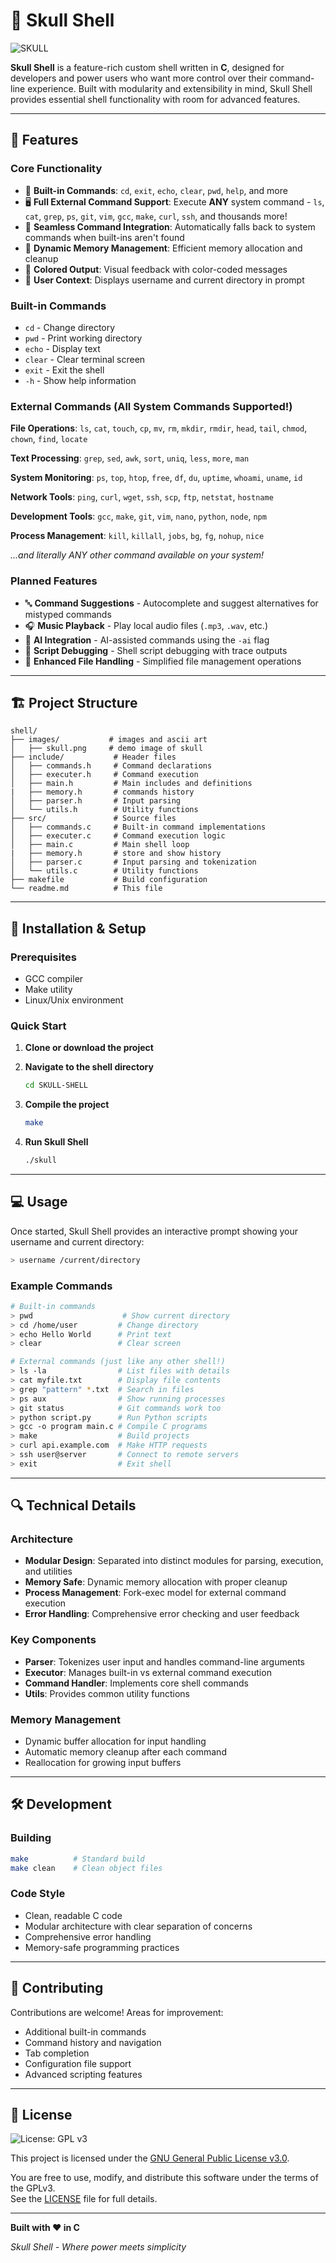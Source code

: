 
# 🦴 Skull Shell

![SKULL](images/skull.png)


**Skull Shell** is a feature-rich custom shell written in **C**, designed for developers and power users who want more control over their command-line experience. Built with modularity and extensibility in mind, Skull Shell provides essential shell functionality with room for advanced features.

---

## 🚀 Features

### Core Functionality
- 🔧 **Built-in Commands**: `cd`, `exit`, `echo`, `clear`, `pwd`, `help`, and more
- 🖥️ **Full External Command Support**: Execute **ANY** system command - `ls`, `cat`, `grep`, `ps`, `git`, `vim`, `gcc`, `make`, `curl`, `ssh`, and thousands more!
- 🔄 **Seamless Command Integration**: Automatically falls back to system commands when built-ins aren't found
- 💾 **Dynamic Memory Management**: Efficient memory allocation and cleanup
- 🎨 **Colored Output**: Visual feedback with color-coded messages
- 👤 **User Context**: Displays username and current directory in prompt

### Built-in Commands
- `cd` - Change directory
- `pwd` - Print working directory
- `echo` - Display text
- `clear` - Clear terminal screen
- `exit` - Exit the shell
- `-h` - Show help information

### External Commands (All System Commands Supported!)
**File Operations**: `ls`, `cat`, `touch`, `cp`, `mv`, `rm`, `mkdir`, `rmdir`, `head`, `tail`, `chmod`, `chown`, `find`, `locate`

**Text Processing**: `grep`, `sed`, `awk`, `sort`, `uniq`, `less`, `more`, `man`

**System Monitoring**: `ps`, `top`, `htop`, `free`, `df`, `du`, `uptime`, `whoami`, `uname`, `id`

**Network Tools**: `ping`, `curl`, `wget`, `ssh`, `scp`, `ftp`, `netstat`, `hostname`

**Development Tools**: `gcc`, `make`, `git`, `vim`, `nano`, `python`, `node`, `npm`

**Process Management**: `kill`, `killall`, `jobs`, `bg`, `fg`, `nohup`, `nice`

*...and literally ANY other command available on your system!*

### Planned Features
- 🔤 **Command Suggestions** - Autocomplete and suggest alternatives for mistyped commands
- 🎧 **Music Playback** - Play local audio files (`.mp3`, `.wav`, etc.)
- 🤖 **AI Integration** - AI-assisted commands using the `-ai` flag
- 🐞 **Script Debugging** - Shell script debugging with trace outputs
- 📁 **Enhanced File Handling** - Simplified file management operations

---

## 🏗️ Project Structure

```
shell/
├── images/           # images and ascii art
│   ├── skull.png     # demo image of skull
├── include/           # Header files
│   ├── commands.h     # Command declarations
│   ├── executer.h     # Command execution
│   ├── main.h         # Main includes and definitions
|   ├── memory.h       # commands history
│   ├── parser.h       # Input parsing
│   └── utils.h        # Utility functions
├── src/               # Source files
│   ├── commands.c     # Built-in command implementations
│   ├── executer.c     # Command execution logic
│   ├── main.c         # Main shell loop
|   ├── memory.h       # store and show history
│   ├── parser.c       # Input parsing and tokenization
│   └── utils.c        # Utility functions
├── makefile           # Build configuration
└── readme.md          # This file
```

---

## 🔧 Installation & Setup

### Prerequisites
- GCC compiler
- Make utility
- Linux/Unix environment

### Quick Start
1. **Clone or download the project**
2. **Navigate to the shell directory**
   ```bash
   cd SKULL-SHELL
   ```

3. **Compile the project**
   ```bash
   make
   ```

4. **Run Skull Shell**
   ```bash
   ./skull
   ```

---

## 💻 Usage

Once started, Skull Shell provides an interactive prompt showing your username and current directory:

```bash
> username /current/directory
```

### Example Commands
```bash
# Built-in commands
> pwd                    # Show current directory
> cd /home/user         # Change directory
> echo Hello World      # Print text
> clear                 # Clear screen

# External commands (just like any other shell!)
> ls -la                # List files with details
> cat myfile.txt        # Display file contents
> grep "pattern" *.txt  # Search in files
> ps aux                # Show running processes
> git status            # Git commands work too
> python script.py      # Run Python scripts
> gcc -o program main.c # Compile C programs
> make                  # Build projects
> curl api.example.com  # Make HTTP requests
> ssh user@server       # Connect to remote servers
> exit                  # Exit shell
```

---

## 🔍 Technical Details

### Architecture
- **Modular Design**: Separated into distinct modules for parsing, execution, and utilities
- **Memory Safe**: Dynamic memory allocation with proper cleanup
- **Process Management**: Fork-exec model for external command execution
- **Error Handling**: Comprehensive error checking and user feedback

### Key Components
- **Parser**: Tokenizes user input and handles command-line arguments
- **Executor**: Manages built-in vs external command execution
- **Command Handler**: Implements core shell commands
- **Utils**: Provides common utility functions

### Memory Management
- Dynamic buffer allocation for input handling
- Automatic memory cleanup after each command
- Reallocation for growing input buffers

---

## 🛠️ Development

### Building
```bash
make          # Standard build
make clean    # Clean object files
```

### Code Style
- Clean, readable C code
- Modular architecture with clear separation of concerns
- Comprehensive error handling
- Memory-safe programming practices

---

## 🤝 Contributing

Contributions are welcome! Areas for improvement:
- Additional built-in commands
- Command history and navigation
- Tab completion
- Configuration file support
- Advanced scripting features

---

## 📝 License

![License: GPL v3](https://img.shields.io/badge/License-GPLv3-blue.svg)

This project is licensed under the [GNU General Public License v3.0](https://www.gnu.org/licenses/gpl-3.0.en.html).

You are free to use, modify, and distribute this software under the terms of the GPLv3.  
See the [LICENSE](./LICENSE) file for full details.

---

**Built with ❤️ in C**

*Skull Shell - Where power meets simplicity*
